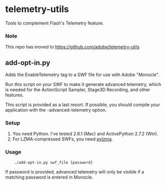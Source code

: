 telemetry-utils
=============== 
Tools to complement Flash's Telemetry feature.

### Note

This repo has moved to https://github.com/adobe/telemetry-utils


## add-opt-in.py

Adds the EnableTelemetry tag to a SWF file for use with Adobe "Monocle".

Run this script on your SWF to make it generate advanced telemetry, which is
needed for the ActionScript Sampler, Stage3D Recording, and other features.

This script is provided as a last resort. If possible, you should compile your
application with the -advanced-telemetry option.

### Setup

1. You need Python. I've tested 2.6.1 (Mac) and ActivePython 2.7.2 (Win).
1. For LZMA-compressed SWFs, you need [pylzma](http://www.joachim-bauch.de/projects/pylzma/).

### Usage

        ./add-opt-in.py swf_file [password]

If password is provided, advanced telemetry will only be visible if a matching 
password is entered in Monocle. 

